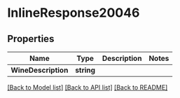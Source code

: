 # InlineResponse20046

## Properties

Name | Type | Description | Notes
------------ | ------------- | ------------- | -------------
**WineDescription** | **string** |  | 

[[Back to Model list]](../README.md#documentation-for-models) [[Back to API list]](../README.md#documentation-for-api-endpoints) [[Back to README]](../README.md)


